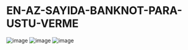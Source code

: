 # EN-AZ-SAYIDA-BANKNOT-PARA-USTU-VERME
![image](https://user-images.githubusercontent.com/80275552/149896630-5cb6ff8a-d101-4ee5-9f70-716bf2023f4a.png)
![image](https://user-images.githubusercontent.com/80275552/149896694-a6b153d5-96e0-4b56-a7bc-57e1426b2503.png)
![image](https://user-images.githubusercontent.com/80275552/149896740-c588c002-c750-4606-9353-1cfcdd0149df.png)
